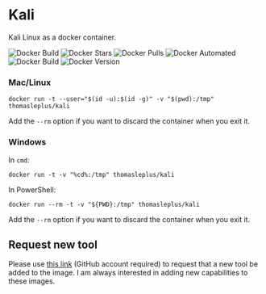 # Kali

Kali Linux as a docker container.

![Docker Build](https://github.com/thomasleplus/docker-kali/workflows/Docker/badge.svg)
![Docker Stars](https://img.shields.io/docker/stars/thomasleplus/kali)
![Docker Pulls](https://img.shields.io/docker/pulls/thomasleplus/kali)
![Docker Automated](https://img.shields.io/docker/cloud/automated/thomasleplus/kali)
![Docker Build](https://img.shields.io/docker/cloud/build/thomasleplus/kali)
![Docker Version](https://img.shields.io/docker/v/thomasleplus/kali?sort=semver)

### Mac/Linux

```
docker run -t --user="$(id -u):$(id -g)" -v "$(pwd):/tmp" thomasleplus/kali
```

Add the `--rm` option if you want to discard the container when you exit it.

### Windows

In `cmd`:

```
docker run -t -v "%cd%:/tmp" thomasleplus/kali
```

In PowerShell:

```
docker run --rm -t -v "${PWD}:/tmp" thomasleplus/kali
```

Add the `--rm` option if you want to discard the container when you exit it.

## Request new tool

Please use [this link](https://github.com/thomasleplus/docker-kali/issues/new?assignees=thomasleplus&labels=enhancement&template=feature_request.md&title=%5BFEAT%5D) (GitHub account required) to request that a new tool be added to the image. I am always interested in adding new capabilities to these images.
